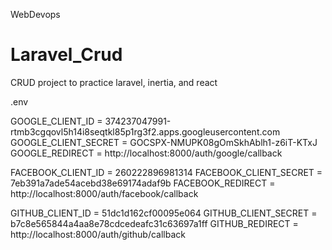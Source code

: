 WebDevops
# Laravel_Crud
CRUD project to practice laravel, inertia, and react


.env


GOOGLE_CLIENT_ID = 374237047991-rtmb3cgqovl5h14i8seqtkl85p1rg3f2.apps.googleusercontent.com
GOOGLE_CLIENT_SECRET = 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
GOOGLE_REDIRECT = http://localhost:8000/auth/google/callback

FACEBOOK_CLIENT_ID = 260222896981314
FACEBOOK_CLIENT_SECRET = 7eb391a7ade54acebd38e69174adaf9b
FACEBOOK_REDIRECT = http://localhost:8000/auth/facebook/callback

GITHUB_CLIENT_ID = 51dc1d162cf00095e064
GITHUB_CLIENT_SECRET = b7c8e565844a4aa8e78cdcedeafc31c63697a1ff
GITHUB_REDIRECT = http://localhost:8000/auth/github/callback
